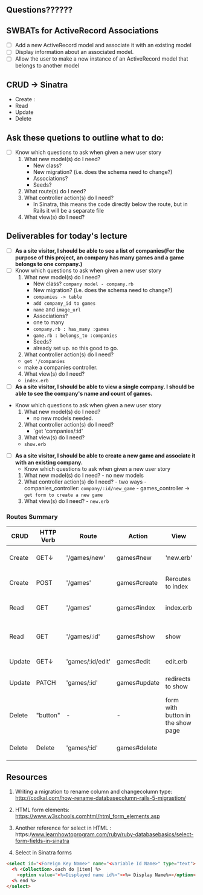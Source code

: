 ## Questions??????

## SWBATs for ActiveRecord Associations
 - [ ] Add a new ActiveRecord model and associate it with an existing model
 - [ ] Display information about an associated model.
 - [ ] Allow the user to make a new instance of an ActiveRecord model that belongs to another model

## CRUD -> Sinatra
  - Create :
  - Read
  - Update
  - Delete

## Ask these quetions to outline what to do:
 - [ ] Know which questions to ask when given a new user story
    1. What new model(s) do I need?
       - New class?
       - New migration? (i.e. does the schema need to change?)
       - Associations?
       - Seeds?
    2. What route(s) do I need?
    3. What controller action(s) do I need?
       - In Sinatra, this means the code directly below the route, but in Rails it will be a separate file
    4. What view(s) do I need?


## Deliverables for today's lecture
- [ ] **As a site visitor, I should be able to see a list of companies(For the purpose of this project, an company has many games and a game belongs to one company.)**
 - [ ] Know which questions to ask when given a new user story
    1. What new model(s) do I need?
       - New class?
       `company model - company.rb` 
       - New migration? (i.e. does the schema need to change?)
        - `companies -> table`
        - `add company_id to games`
        - `name` and `image_url`
       - Associations?
        - one to many
        - `company.rb : has_many :games`
        - `game.rb : belongs_to :companies`
       - Seeds?
        - already set up. so this good to go.
    3. What controller action(s) do I need?
    - `get '/companies`
    - make a companies controller.
    4. What view(s) do I need?
      -  `index.erb`
- [ ] **As a site visitor, I should be able to view a single company.  I should be able to see the company's name and count of games.**
 - Know which questions to ask when given a new user story
    1. What new model(s) do I need?
       - no new models needed.
    3. What controller action(s) do I need?
       - `get 'companies/:id'
    4. What view(s) do I need?
      - `show.erb`
- [ ] **As a site visitor, I should be able to create a new game and associate it with an existing company.**
   - Know which questions to ask when given a new user story
    1. What new model(s) do I need?
      - no new models
    3. What controller action(s) do I need?
      - two ways
      - companies_controller: `company/:id/new_game`
      - games_controller -> `get form to create a new game`
    4. What view(s) do I need?
      - `new.erb`
### Routes Summary
| CRUD | HTTP Verb  | Route  | Action  |  View | UsedFor |
|---|---|---|---|---|---|
| Create |GET&darr; | '/games/new'  | games#new  |'new.erb'  |  form page to create a new game |
| Create | POST | '/games'  |  games#create | Reroutes to index| Creates a new game in the controller   |
| Read | GET  | '/games'  | games#index  |  index.erb|  displaying information about games  |
| Read |GET  | '/games/:id'  | games#show  |  show |display information about a specific game  |
|  Update | GET&darr; | 'games/:id/edit'  | games#edit| edit.erb  | Renders a form for user to edit  |
|  Update  | PATCH | 'games/:id'  | games#update  | redirects to show | updates the attributes in aspecific game |
| Delete  | "button" |  - |  - |  form with button in the show page | create a form so we can delete records and map it to an action  |
  |  Delete | Delete |  'games/:id' | games#delete |  | deletes/destroys a specific game in the DB|

## Resources
1. Writing a migration to rename column and changecolumn type: http://codkal.com/how-rename-databasecolumn-rails-5-migrastion/
2. HTML form elements: https://www.w3schools.comhtml/html_form_elements.asp
3. Another reference for select in HTML : https:/www.learnhowtoprogram.com/ruby/ruby-databasebasics/select-form-fields-in-sinatra

4. Select in Sinatra forms
```html
<select id="<Foreign Key Name>" name="<variable Id Name>" type="text">
  <% <Collection>.each do |item| %>
    <option value="<%=Displayed name id%>"><%= Display Name%></option>
  <% end %>
</select>
```

